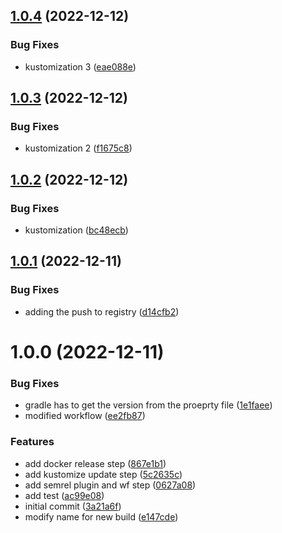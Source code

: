 ## [1.0.4](https://github.com/alecsadam75/continuous-delivery-application/compare/1.0.3...1.0.4) (2022-12-12)


### Bug Fixes

* kustomization 3 ([eae088e](https://github.com/alecsadam75/continuous-delivery-application/commit/eae088e9fd7abfed53c09a9b840a4d6c2bf3ca7f))

## [1.0.3](https://github.com/alecsadam75/continuous-delivery-application/compare/1.0.2...1.0.3) (2022-12-12)


### Bug Fixes

* kustomization 2 ([f1675c8](https://github.com/alecsadam75/continuous-delivery-application/commit/f1675c8b5c75b995c1300c7a7a2c9cee668bcd03))

## [1.0.2](https://github.com/alecsadam75/continuous-delivery-application/compare/1.0.1...1.0.2) (2022-12-12)


### Bug Fixes

* kustomization ([bc48ecb](https://github.com/alecsadam75/continuous-delivery-application/commit/bc48ecbbaa5566c48cbf791c8800801ebfc941a4))

## [1.0.1](https://github.com/alecsadam75/continuous-delivery-application/compare/1.0.0...1.0.1) (2022-12-11)


### Bug Fixes

* adding the push to registry ([d14cfb2](https://github.com/alecsadam75/continuous-delivery-application/commit/d14cfb2660e58883e9f766cd5c3c7d42c1ffc02e))

# 1.0.0 (2022-12-11)


### Bug Fixes

* gradle has to get the version from the proeprty file ([1e1faee](https://github.com/alecsadam75/continuous-delivery-application/commit/1e1faeef030197f1d18dee6afad841304e1584ae))
* modified workflow ([ee2fb87](https://github.com/alecsadam75/continuous-delivery-application/commit/ee2fb87c166443550c0fdc728f947186ac897f98))


### Features

* add docker release step ([867e1b1](https://github.com/alecsadam75/continuous-delivery-application/commit/867e1b13452edb93b473b42dfd1302604eb22015))
* add kustomize update step ([5c2635c](https://github.com/alecsadam75/continuous-delivery-application/commit/5c2635c7d92d1311dd69080bff3eab691da08bf8))
* add semrel plugin and wf step ([0627a08](https://github.com/alecsadam75/continuous-delivery-application/commit/0627a0853d3daec530edbbaea62c493c95afffc5))
* add test ([ac99e08](https://github.com/alecsadam75/continuous-delivery-application/commit/ac99e08ad0fc167c53b50cbdac5201b5c65f7d2d))
* initial commit ([3a21a6f](https://github.com/alecsadam75/continuous-delivery-application/commit/3a21a6f2856a2788a478076e53e00a0016ce012c))
* modify name for new build ([e147cde](https://github.com/alecsadam75/continuous-delivery-application/commit/e147cdedc1c41c7e826dc0e00e6e8ac2c23ecb8b))
